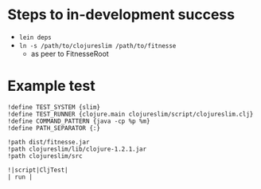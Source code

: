 # Steps to in-development success

* `lein deps`
* `ln -s /path/to/clojureslim /path/to/fitnesse`
  * as peer to FitnesseRoot

# Example test

    !define TEST_SYSTEM {slim}
    !define TEST_RUNNER {clojure.main clojureslim/script/clojureslim.clj}
    !define COMMAND_PATTERN {java -cp %p %m}
    !define PATH_SEPARATOR {:}

    !path dist/fitnesse.jar
    !path clojureslim/lib/clojure-1.2.1.jar
    !path clojureslim/src

    !|script|CljTest|
    | run |

